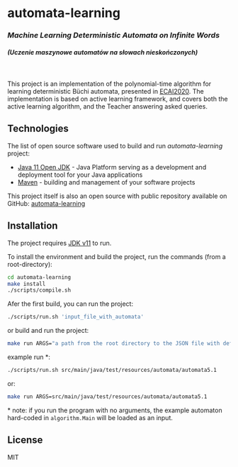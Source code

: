 # automata-learning
### _Machine Learning Deterministic Automata on Infinite Words_

##### _(Uczenie maszynowe automatów na słowach nieskończonych)_
&nbsp;

This project is an implementation of the polynomial-time algorithm for learning deterministic Büchi automata, presented in [ECAI2020](https://ecai2020.eu/papers/448_paper.pdf).
The implementation is based on active learning framework, and covers both the active learning algorithm, and the Teacher answering asked queries.


## Technologies
The list of open source software used to build and run _automata-learning_ project:
- [Java 11 Open JDK] - Java Platform serving as a development and deployment tool for your Java applications
- [Maven] - building and management of your software projects

This project itself is also an open source with public repository available on GitHub: [automata-learning]


## Installation

The project requires [JDK v11](https://jdk.java.net/java-se-ri/11) to run.

To install the environment and build the project, run the commands (from a root-directory):

```sh
cd automata-learning
make install
./scripts/compile.sh
```

Afer the first build, you can run the project:

```sh
./scripts/run.sh 'input_file_with_automata'
```

or build and run the project:

```sh
make run ARGS="a path from the root directory to the JSON file with defined automton"
```

example run *:
```sh
./scripts/run.sh src/main/java/test/resources/automata/automata5.1
```

or:
```sh
make run ARGS=src/main/java/test/resources/automata/automata5.1
```

\* note: if you run the program with no arguments, the example automaton hard-coded in `algorithm.Main` will be loaded as an input.

## License

MIT

[automata-learning]: <https://github.com/Shewolf96/automata-learning>
[Java 11 Open JDK]: <https://openjdk.java.net/projects/jdk/11/>
[Maven]: <https://maven.apache.org/>